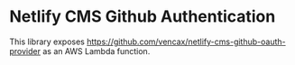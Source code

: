 # Netlify CMS Github Authentication

This library exposes https://github.com/vencax/netlify-cms-github-oauth-provider as an AWS Lambda function.
